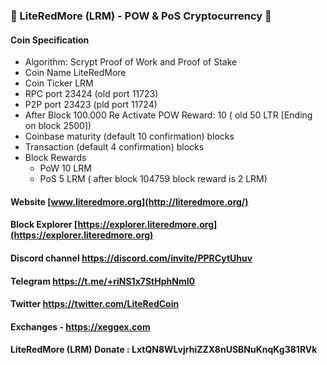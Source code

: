 ### 👋 LiteRedMore (LRM) - POW & PoS Cryptocurrency 👋
#### Coin Specification
* Algorithm: Scrypt Proof of Work and Proof of Stake
* Coin Name    LiteRedMore
* Coin Ticker  LRM
* RPC port	23424 (old port 11723)
* P2P port	23423 (pld port 11724)
* After Block 100.000 Re Activate POW Reward: 10 ( old 50 LTR [Ending on block 2500])
* Coinbase maturity (default 10 confirmation) blocks
* Transaction (default 4 confirmation) blocks
* Block Rewards
	* PoW   10 LRM
	* PoS   5 LRM ( after block 104759 block reward is 2 LRM)
#### Website [www.literedmore.org](http://literedmore.org/)
#### Block Explorer [https://explorer.literedmore.org](https://explorer.literedmore.org)
#### Discord channel https://discord.com/invite/PPRCytUhuv
#### Telegram https://t.me/+riNS1x7StHphNmI0
#### Twitter https://twitter.com/LiteRedCoin
#### Exchanges - https://xeggex.com

#### LiteRedMore (LRM) Donate : LxtQN8WLvjrhiZZX8nUSBNuKnqKg381RVk
